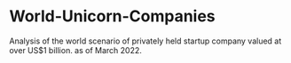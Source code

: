 # World-Unicorn-Companies
Analysis of the world scenario of privately held startup company valued at over US$1 billion. as of March 2022.
